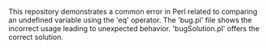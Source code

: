 This repository demonstrates a common error in Perl related to comparing an undefined variable using the 'eq' operator.  The 'bug.pl' file shows the incorrect usage leading to unexpected behavior.  'bugSolution.pl' offers the correct solution.